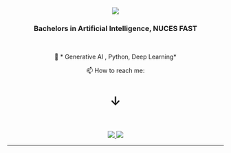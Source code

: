

<h1 align="center">
    <img src="https://readme-typing-svg.herokuapp.com/?font=Righteous&size=35&center=true&vCenter=true&width=500&height=70&duration=4000&lines=Hi+There!+👋;+I'm+Hamzah+Tariq!;" />
</h1>

<h3 align="center">Bachelors in Artificial Intelligence, NUCES FAST</h3>

<br/>

<div align="center">
 
 🔭 * Generative AI , Python, Deep Learning*
 
 

 <div>
 📫 How to reach me: <br>
    <h1>&#x2193 </h1> <br> <br>
 </div>
 
 </div>
 
<div align="center"> 
  <a href="https://mail.google.com/mail/?view=cm&to=hamzahtariq95@gmail.com&su=Your%20Subject&body=Your%20Message">
    <img src="https://img.shields.io/badge/Gmail-333333?style=for-the-badge&logo=gmail&logoColor=red" />
  </a>
  


 

  <a href="https://www.linkedin.com/in/ht111" target="_blank">
    <img src="https://img.shields.io/badge/LinkedIn-0077B5?style=for-the-badge&logo=linkedin&logoColor=white" target="_blank" />
  </a>

  
</div>

 <hr/>
 



 









